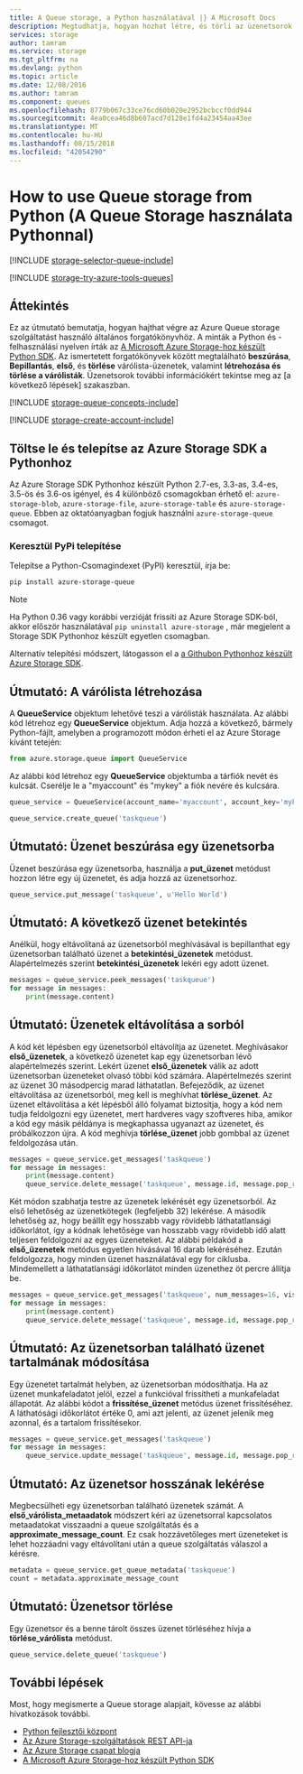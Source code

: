 ```yaml
---
title: A Queue storage, a Python használatával |} A Microsoft Docs
description: Megtudhatja, hogyan hozhat létre, és törli az üzenetsorok, az Azure Queue szolgáltatás, a Python használatához és helyezze, beolvasása, és törli az üzenetet.
services: storage
author: tamram
ms.service: storage
ms.tgt_pltfrm: na
ms.devlang: python
ms.topic: article
ms.date: 12/08/2016
ms.author: tamram
ms.component: queues
ms.openlocfilehash: 8779b067c33ce76cd60b020e2952bcbccf0dd944
ms.sourcegitcommit: 4ea0cea46d8b607acd7d128e1fd4a23454aa43ee
ms.translationtype: MT
ms.contentlocale: hu-HU
ms.lasthandoff: 08/15/2018
ms.locfileid: "42054290"
---
```

# <a name="how-to-use-queue-storage-from-python"></a>How to use Queue storage from Python (A Queue Storage használata Pythonnal)
[!INCLUDE [storage-selector-queue-include](../../../includes/storage-selector-queue-include.md)]

[!INCLUDE [storage-try-azure-tools-queues](../../../includes/storage-try-azure-tools-queues.md)]

## <a name="overview"></a>Áttekintés
Ez az útmutató bemutatja, hogyan hajthat végre az Azure Queue storage szolgáltatást használó általános forgatókönyvhöz. A minták a Python és -felhasználási nyelven írták az [A Microsoft Azure Storage-hoz készült Python SDK]. Az ismertetett forgatókönyvek között megtalálható **beszúrása**, **Bepillantás**, **első**, és **törlése** várólista-üzenetek, valamint  **létrehozása és törlése a várólisták**. Üzenetsorok további információkért tekintse meg az [a következő lépések] szakaszban.

[!INCLUDE [storage-queue-concepts-include](../../../includes/storage-queue-concepts-include.md)]

[!INCLUDE [storage-create-account-include](../../../includes/storage-create-account-include.md)]

## <a name="download-and-install-azure-storage-sdk-for-python"></a>Töltse le és telepítse az Azure Storage SDK a Pythonhoz

Az Azure Storage SDK Pythonhoz készült Python 2.7-es, 3.3-as, 3.4-es, 3.5-ös és 3.6-os igényel, és 4 különböző csomagokban érhető el: `azure-storage-blob`, `azure-storage-file`, `azure-storage-table` és `azure-storage-queue`. Ebben az oktatóanyagban fogjuk használni `azure-storage-queue` csomagot.
 
### <a name="install-via-pypi"></a>Keresztül PyPi telepítése

Telepítse a Python-Csomagindexet (PyPI) keresztül, írja be:

```bash
pip install azure-storage-queue
```


> [!NOTE]
> Ha Python 0.36 vagy korábbi verzióját frissíti az Azure Storage SDK-ból, akkor először használatával `pip uninstall azure-storage` , már megjelent a Storage SDK Pythonhoz készült egyetlen csomagban.
> 
> 

Alternatív telepítési módszert, látogasson el a [a Githubon Pythonhoz készült Azure Storage SDK](https://github.com/Azure/azure-storage-python/).

## <a name="how-to-create-a-queue"></a>Útmutató: A várólista létrehozása
A **QueueService** objektum lehetővé teszi a várólisták használata. Az alábbi kód létrehoz egy **QueueService** objektum. Adja hozzá a következő, bármely Python-fájlt, amelyben a programozott módon érheti el az Azure Storage kívánt tetején:

```python
from azure.storage.queue import QueueService
```

Az alábbi kód létrehoz egy **QueueService** objektumba a tárfiók nevét és kulcsát. Cserélje le a "myaccount" és "mykey" a fiók nevére és kulcsára.

```python
queue_service = QueueService(account_name='myaccount', account_key='mykey')

queue_service.create_queue('taskqueue')
```

## <a name="how-to-insert-a-message-into-a-queue"></a>Útmutató: Üzenet beszúrása egy üzenetsorba
Üzenet beszúrása egy üzenetsorba, használja a **put\_üzenet** metódust hozzon létre egy új üzenetet, és adja hozzá az üzenetsorhoz.

```python
queue_service.put_message('taskqueue', u'Hello World')
```

## <a name="how-to-peek-at-the-next-message"></a>Útmutató: A következő üzenet betekintés
Anélkül, hogy eltávolítaná az üzenetsorból meghívásával is bepillanthat egy üzenetsorban található üzenet a **betekintési\_üzenetek** metódust. Alapértelmezés szerint **betekintési\_üzenetek** lekéri egy adott üzenet.

```python
messages = queue_service.peek_messages('taskqueue')
for message in messages:
    print(message.content)
```

## <a name="how-to-dequeue-messages"></a>Útmutató: Üzenetek eltávolítása a sorból
A kód két lépésben egy üzenetsorból eltávolítja az üzenetet. Meghívásakor **első\_üzenetek**, a következő üzenetet kap egy üzenetsorban lévő alapértelmezés szerint. Lekért üzenet **első\_üzenetek** válik az adott üzenetsorban üzeneteket olvasó többi kód számára. Alapértelmezés szerint az üzenet 30 másodpercig marad láthatatlan. Befejeződik, az üzenet eltávolítása az üzenetsorból, meg kell is meghívhat **törlése\_üzenet**. Az üzenet eltávolítása a két lépésből álló folyamat biztosítja, hogy a kód nem tudja feldolgozni egy üzenetet, mert hardveres vagy szoftveres hiba, amikor a kód egy másik példánya is megkaphassa ugyanazt az üzenetet, és próbálkozzon újra. A kód meghívja **törlése\_üzenet** jobb gombbal az üzenet feldolgozása után.

```python
messages = queue_service.get_messages('taskqueue')
for message in messages:
    print(message.content)
    queue_service.delete_message('taskqueue', message.id, message.pop_receipt)
```

Két módon szabhatja testre az üzenetek lekérését egy üzenetsorból.
Az első lehetőség az üzenetkötegek (legfeljebb 32) lekérése. A második lehetőség az, hogy beállít egy hosszabb vagy rövidebb láthatatlansági időkorlátot, így a kódnak lehetősége van hosszabb vagy rövidebb idő alatt teljesen feldolgozni az egyes üzeneteket. Az alábbi példakód a **első\_üzenetek** metódus egyetlen hívásával 16 darab lekéréséhez. Ezután feldolgozza, hogy minden üzenet használatával egy for ciklusba. Mindemellett a láthatatlansági időkorlátot minden üzenethez öt percre állítja be.

```python
messages = queue_service.get_messages('taskqueue', num_messages=16, visibility_timeout=5*60)
for message in messages:
    print(message.content)
    queue_service.delete_message('taskqueue', message.id, message.pop_receipt)        
```

## <a name="how-to-change-the-contents-of-a-queued-message"></a>Útmutató: Az üzenetsorban található üzenet tartalmának módosítása
Egy üzenetet tartalmát helyben, az üzenetsorban módosíthatja. Ha az üzenet munkafeladatot jelöl, ezzel a funkcióval frissítheti a munkafeladat állapotát. Az alábbi kódot a **frissítése\_üzenet** metódus üzenet frissítéséhez. A láthatósági időkorlátot értéke 0, ami azt jelenti, az üzenet jelenik meg azonnal, és a tartalom frissítésekor.

```python
messages = queue_service.get_messages('taskqueue')
for message in messages:
    queue_service.update_message('taskqueue', message.id, message.pop_receipt, 0, u'Hello World Again')
```

## <a name="how-to-get-the-queue-length"></a>Útmutató: Az üzenetsor hosszának lekérése
Megbecsülheti egy üzenetsorban található üzenetek számát. A **első\_várólista\_metaadatok** módszert kéri az üzenetsorral kapcsolatos metaadatokat visszaadni a queue szolgáltatás és a **approximate_message_count**. Ez csak hozzávetőleges mert üzeneteket is lehet hozzáadni vagy eltávolítani után a queue szolgáltatás válaszol a kérésre.

```python
metadata = queue_service.get_queue_metadata('taskqueue')
count = metadata.approximate_message_count
```

## <a name="how-to-delete-a-queue"></a>Útmutató: Üzenetsor törlése
Egy üzenetsor és a benne tárolt összes üzenet törléséhez hívja a **törlése\_várólista** metódust.

```python
queue_service.delete_queue('taskqueue')
```

## <a name="next-steps"></a>További lépések
Most, hogy megismerte a Queue storage alapjait, kövesse az alábbi hivatkozások további.

* [Python fejlesztői központ](https://azure.microsoft.com/develop/python/)
* [Az Azure Storage-szolgáltatások REST API-ja](http://msdn.microsoft.com/library/azure/dd179355)
* [Az Azure Storage csapat blogja]
* [A Microsoft Azure Storage-hoz készült Python SDK]

[Az Azure Storage csapat blogja]: http://blogs.msdn.com/b/windowsazurestorage/
[A Microsoft Azure Storage-hoz készült Python SDK]: https://github.com/Azure/azure-storage-python